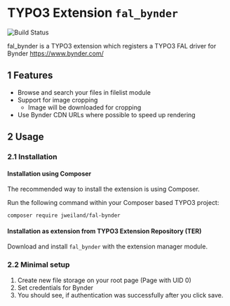 # TYPO3 Extension `fal_bynder`

![Build Status](https://github.com/jweiland-net/fal_bynder/workflows/CI/badge.svg)

fal_bynder is a TYPO3 extension which registers a TYPO3 FAL driver for
Bynder https://www.bynder.com/

## 1 Features

* Browse and search your files in filelist module
* Support for image cropping
  * Image will be downloaded for cropping
* Use Bynder CDN URLs where possible to speed up rendering

## 2 Usage

### 2.1 Installation

#### Installation using Composer

The recommended way to install the extension is using Composer.

Run the following command within your Composer based TYPO3 project:

```
composer require jweiland/fal-bynder
```

#### Installation as extension from TYPO3 Extension Repository (TER)

Download and install `fal_bynder` with the extension manager module.

### 2.2 Minimal setup

1) Create new file storage on your root page (Page with UID 0)
2) Set credentials for Bynder
3) You should see, if authentication was successfully after you click save.
